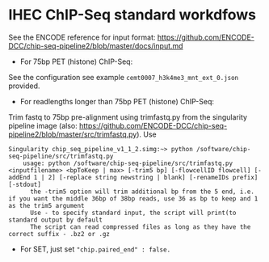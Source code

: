# IHEC ChIP-Seq standard workdfows

See the ENCODE reference for input format: https://github.com/ENCODE-DCC/chip-seq-pipeline2/blob/master/docs/input.md

* For 75bp PET (histone) ChIP-Seq:

See the configuration see example `cemt0007_h3k4me3_mnt_ext_0.json` provided. 

* For readlengths longer than 75bp PET (histone) ChIP-Seq:

Trim fastq to 75bp pre-alignment using trimfastq.py from the singularity pipeline image (also: https://github.com/ENCODE-DCC/chip-seq-pipeline2/blob/master/src/trimfastq.py). Use 

    Singularity chip_seq_pipeline_v1_1_2.simg:~> python /software/chip-seq-pipeline/src/trimfastq.py 
        usage: python /software/chip-seq-pipeline/src/trimfastq.py <inputfilename> <bpToKeep | max> [-trim5 bp] [-flowcellID flowcell] [-addEnd 1 | 2] [-replace string newstring | blank] [-renameIDs prefix] [-stdout]
	      the -trim5 option will trim additional bp from the 5 end, i.e. if you want the middle 36bp of 38bp reads, use 36 as bp to keep and 1 as the trim5 argument
	      Use - to specify standard input, the script will print(to standard output by default
	      The script can read compressed files as long as they have the correct suffix - .bz2 or .gz

* For SET, just set `"chip.paired_end" : false.` 
